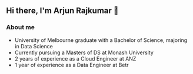 ## Hi there, I'm Arjun Rajkumar 👋

### About me
- University of Melbourne graduate with a Bachelor of Science, majoring in Data Science
- Currently pursuing a Masters of DS at Monash University
- 2 years of experience as a Cloud Engineer at ANZ
- 1 year of experience as a Data Engineer at Betr

<!--
**arjunrajkumar-ds/arjunrajkumar-ds** is a ✨ _special_ ✨ repository because its `README.md` (this file) appears on your GitHub profile.

Here are some ideas to get you started:

- 🔭 I’m currently working on ...
- 🌱 I’m currently learning ...
- 👯 I’m looking to collaborate on ...
- 🤔 I’m looking for help with ...
- 💬 Ask me about ...
- 📫 How to reach me: ...
- 😄 Pronouns: ...
- ⚡ Fun fact: ...
-->
